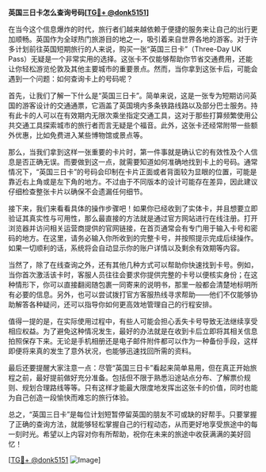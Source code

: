 **英国三日卡怎么查询号码[[TG💪+ @donk5151](https://t.me/s/donk5151)]**

在当今这个信息爆炸的时代，旅行者们越来越依赖于便捷的服务来让自己的出行更加顺畅。英国作为全球热门旅游目的地之一，吸引着来自世界各地的游客。对于许多计划前往英国短期旅行的人来说，购买一张“英国三日卡”（Three-Day UK Pass）无疑是一个非常实用的选择。这张卡不仅能够帮助你节省交通费用，还能让你轻松游览伦敦及其他主要城市的重要景点。然而，当你拿到这张卡后，可能会遇到一个问题：如何查询卡上的号码呢？

首先，让我们了解一下什么是“英国三日卡”。简单来说，这是一张专为短期访问英国的游客设计的交通通票，它涵盖了英国境内多条铁路线路以及部分巴士服务。持有此卡的人可以在有效期内无限次乘坐指定交通工具，这对于那些打算频繁使用公共交通工具探索城市的旅行者而言无疑是个福音。此外，这张卡还经常附带一些额外优惠，比如免费进入某些博物馆或景点等。

那么，当我们拿到这样一张重要的卡片时，第一件事就是确认它的有效性及个人信息是否正确无误。而要做到这一点，就需要知道如何准确地找到卡上的号码。通常情况下，“英国三日卡”的号码会印制在卡片正面或者背面较为显眼的位置，可能是靠近右上角或是左下角的地方。不过由于不同版本的设计可能存在差异，因此建议仔细检查整张卡片以确保不会遗漏任何细节。

接下来，我们来看看具体的操作步骤吧！如果你已经收到了实体卡，并且想要立即验证其真实性与可用性，那么最直接的方法就是通过官方网站进行在线注册。打开浏览器并访问相关运营商提供的官网链接，在首页通常会有专门用于输入卡号和密码的地方。在这里，请务必输入你所收到的完整卡号，并按照提示完成后续操作。如果一切顺利的话，系统将会自动显示你的账户详情以及剩余有效期等内容。

当然了，除了在线查询之外，还有其他几种方式可以帮助你快速找到卡号。例如，当你首次激活该卡时，客服人员往往会要求你提供完整的卡号以便核实身份；在这种情形下，你可以直接翻阅随包裹一同寄来的说明书，那里一般都会清楚地标明所有必要的信息。另外，也可以尝试拨打官方客服热线寻求帮助——他们不仅能够协助解答各种疑问，还可以指导你如何更高效地管理自己的行程安排。

值得一提的是，在实际使用过程中，有些人可能会担心丢失卡号导致无法继续享受相应权益。为了避免这种情况发生，最好的办法就是在收到卡后立即将其相关信息拍照保存下来。无论是手机相册还是电子邮件附件都可以作为一种备份手段，这样即便将来真的发生了意外状况，也能够迅速找回所需的资料。

最后还要提醒大家注意一点：尽管“英国三日卡”看起来简单易用，但在真正开始旅程之前，最好提前做好充分准备。包括但不限于熟悉沿途站点分布、了解票价规则、规划合理路线等等。只有这样才能最大限度地发挥出这张卡的价值，同时也能为自己创造一段愉快而难忘的旅行体验。

总之，“英国三日卡”是每位计划短暂停留英国的朋友不可或缺的好帮手。只要掌握了正确的查询方法，就能够轻松掌握自己的行程动态，从而更好地享受旅途中的每一刻时光。希望以上内容对你有所帮助，祝你在未来的旅途中收获满满的美好回忆！

[[TG💪+ @donk5151](https://t.me/s/donk5151) ![Image](https://i.postimg.cc/rwNCRYN7/Snipaste-2025-04-30-17-27-05.png)]